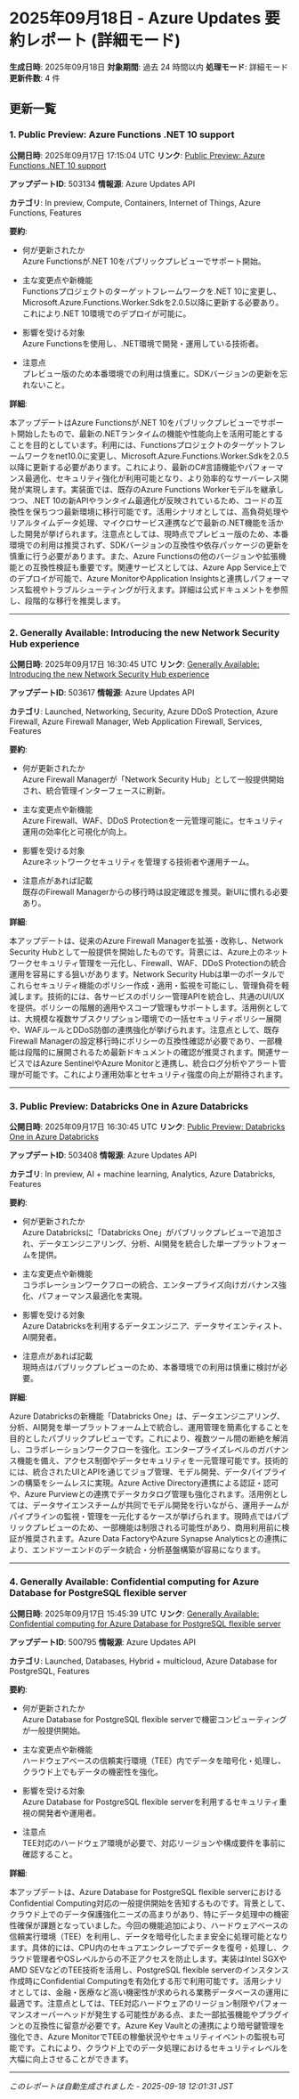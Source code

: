 # 2025年09月18日 - Azure Updates 要約レポート (詳細モード)

**生成日時**: 2025年09月18日
**対象期間**: 過去 24 時間以内
**処理モード**: 詳細モード
**更新件数**: 4 件

## 更新一覧

### 1. Public Preview: Azure Functions .NET 10 support 

**公開日時**: 2025年09月17日 17:15:04 UTC
**リンク**: [Public Preview: Azure Functions .NET 10 support ](https://azure.microsoft.com/updates?id=503134)

**アップデートID**: 503134
**情報源**: Azure Updates API

**カテゴリ**: In preview, Compute, Containers, Internet of Things, Azure Functions, Features

**要約**:

- 何が更新されたか  
Azure Functionsが.NET 10をパブリックプレビューでサポート開始。

- 主な変更点や新機能  
Functionsプロジェクトのターゲットフレームワークを.NET 10に変更し、Microsoft.Azure.Functions.Worker.Sdkを2.0.5以降に更新する必要あり。これにより.NET 10環境でのデプロイが可能に。

- 影響を受ける対象  
Azure Functionsを使用し、.NET環境で開発・運用している技術者。

- 注意点  
プレビュー版のため本番環境での利用は慎重に。SDKバージョンの更新を忘れないこと。

**詳細**:

本アップデートはAzure Functionsが.NET 10をパブリックプレビューでサポート開始したもので、最新の.NETランタイムの機能や性能向上を活用可能とすることを目的としています。利用には、Functionsプロジェクトのターゲットフレームワークをnet10.0に変更し、Microsoft.Azure.Functions.Worker.Sdkを2.0.5以降に更新する必要があります。これにより、最新のC#言語機能やパフォーマンス最適化、セキュリティ強化が利用可能となり、より効率的なサーバーレス開発が実現します。実装面では、既存のAzure Functions Workerモデルを継承しつつ、.NET 10の新APIやランタイム最適化が反映されているため、コードの互換性を保ちつつ最新環境に移行可能です。活用シナリオとしては、高負荷処理やリアルタイムデータ処理、マイクロサービス連携などで最新の.NET機能を活かした開発が挙げられます。注意点としては、現時点でプレビュー版のため、本番環境での利用は推奨されず、SDKバージョンの互換性や依存パッケージの更新を慎重に行う必要があります。また、Azure Functionsの他のバージョンや拡張機能との互換性検証も重要です。関連サービスとしては、Azure App Service上でのデプロイが可能で、Azure MonitorやApplication Insightsと連携しパフォーマンス監視やトラブルシューティングが行えます。詳細は公式ドキュメントを参照し、段階的な移行を推奨します。

---

### 2. Generally Available: Introducing the new Network Security Hub experience

**公開日時**: 2025年09月17日 16:30:45 UTC
**リンク**: [Generally Available: Introducing the new Network Security Hub experience](https://azure.microsoft.com/updates?id=503617)

**アップデートID**: 503617
**情報源**: Azure Updates API

**カテゴリ**: Launched, Networking, Security, Azure DDoS Protection, Azure Firewall, Azure Firewall Manager, Web Application Firewall, Services, Features

**要約**:

- 何が更新されたか  
Azure Firewall Managerが「Network Security Hub」として一般提供開始され、統合管理インターフェースに刷新。

- 主な変更点や新機能  
Azure Firewall、WAF、DDoS Protectionを一元管理可能に。セキュリティ運用の効率化と可視化が向上。

- 影響を受ける対象  
Azureネットワークセキュリティを管理する技術者や運用チーム。

- 注意点があれば記載  
既存のFirewall Managerからの移行時は設定確認を推奨。新UIに慣れる必要あり。

**詳細**:

本アップデートは、従来のAzure Firewall Managerを拡張・改称し、Network Security Hubとして一般提供を開始したものです。背景には、Azure上のネットワークセキュリティ管理を一元化し、Firewall、WAF、DDoS Protectionの統合運用を容易にする狙いがあります。Network Security Hubは単一のポータルでこれらセキュリティ機能のポリシー作成・適用・監視を可能にし、管理負荷を軽減します。技術的には、各サービスのポリシー管理APIを統合し、共通のUI/UXを提供。ポリシーの階層的適用やスコープ管理もサポートします。活用例としては、大規模な複数サブスクリプション環境での一括セキュリティポリシー展開や、WAFルールとDDoS防御の連携強化が挙げられます。注意点として、既存Firewall Managerの設定移行時にポリシーの互換性確認が必要であり、一部機能は段階的に展開されるため最新ドキュメントの確認が推奨されます。関連サービスではAzure SentinelやAzure Monitorと連携し、統合ログ分析やアラート管理が可能です。これにより運用効率とセキュリティ強度の向上が期待されます。

---

### 3. Public Preview: Databricks One in Azure Databricks 

**公開日時**: 2025年09月17日 16:30:45 UTC
**リンク**: [Public Preview: Databricks One in Azure Databricks ](https://azure.microsoft.com/updates?id=503408)

**アップデートID**: 503408
**情報源**: Azure Updates API

**カテゴリ**: In preview, AI + machine learning, Analytics, Azure Databricks, Features

**要約**:

- 何が更新されたか  
Azure Databricksに「Databricks One」がパブリックプレビューで追加され、データエンジニアリング、分析、AI開発を統合した単一プラットフォームを提供。

- 主な変更点や新機能  
コラボレーションワークフローの統合、エンタープライズ向けガバナンス強化、パフォーマンス最適化を実現。

- 影響を受ける対象  
Azure Databricksを利用するデータエンジニア、データサイエンティスト、AI開発者。

- 注意点があれば記載  
現時点はパブリックプレビューのため、本番環境での利用は慎重に検討が必要。

**詳細**:

Azure Databricksの新機能「Databricks One」は、データエンジニアリング、分析、AI開発を単一プラットフォーム上で統合し、運用管理を簡素化することを目的としたパブリックプレビューです。これにより、複数ツール間の断絶を解消し、コラボレーションワークフローを強化。エンタープライズレベルのガバナンス機能を備え、アクセス制御やデータセキュリティを一元管理可能です。技術的には、統合されたUIとAPIを通じてジョブ管理、モデル開発、データパイプラインの構築をシームレスに実現。Azure Active Directory連携による認証・認可や、Azure Purviewとの連携でデータカタログ管理も強化されます。活用例としては、データサイエンスチームが共同でモデル開発を行いながら、運用チームがパイプラインの監視・管理を一元化するケースが挙げられます。現時点ではパブリックプレビューのため、一部機能は制限される可能性があり、商用利用前に検証が推奨されます。Azure Data FactoryやAzure Synapse Analyticsとの連携により、エンドツーエンドのデータ統合・分析基盤構築が容易になります。

---

### 4. Generally Available: Confidential computing for Azure Database for PostgreSQL flexible server 

**公開日時**: 2025年09月17日 15:45:39 UTC
**リンク**: [Generally Available: Confidential computing for Azure Database for PostgreSQL flexible server ](https://azure.microsoft.com/updates?id=500795)

**アップデートID**: 500795
**情報源**: Azure Updates API

**カテゴリ**: Launched, Databases, Hybrid + multicloud, Azure Database for PostgreSQL, Features

**要約**:

- 何が更新されたか  
Azure Database for PostgreSQL flexible serverで機密コンピューティングが一般提供開始。

- 主な変更点や新機能  
ハードウェアベースの信頼実行環境（TEE）内でデータを暗号化・処理し、クラウド上でもデータの機密性を強化。

- 影響を受ける対象  
Azure Database for PostgreSQL flexible serverを利用するセキュリティ重視の開発者や運用者。

- 注意点  
TEE対応のハードウェア環境が必要で、対応リージョンや構成要件を事前に確認すること。

**詳細**:

本アップデートは、Azure Database for PostgreSQL flexible serverにおけるConfidential Computing対応の一般提供開始を告知するものです。背景として、クラウド上でのデータ保護強化ニーズの高まりがあり、特にデータ処理中の機密性確保が課題となっていました。今回の機能追加により、ハードウェアベースの信頼実行環境（TEE）を利用し、データを暗号化したまま安全に処理可能となります。具体的には、CPU内のセキュアエンクレーブでデータを復号・処理し、クラウド管理者やOSレベルからの不正アクセスを防止します。実装はIntel SGXやAMD SEVなどのTEE技術を活用し、PostgreSQL flexible serverのインスタンス作成時にConfidential Computingを有効化する形で利用可能です。活用シナリオとしては、金融・医療など高い機密性が求められる業務データベースの運用に最適です。注意点としては、TEE対応ハードウェアのリージョン制限やパフォーマンスオーバーヘッドが発生する可能性がある点、また一部拡張機能やプラグインとの互換性に留意が必要です。Azure Key Vaultとの連携により暗号鍵管理を強化でき、Azure MonitorでTEEの稼働状況やセキュリティイベントの監視も可能です。これにより、クラウド上でのデータ処理におけるセキュリティレベルを大幅に向上させることができます。

---


*このレポートは自動生成されました - 2025-09-18 12:01:31 JST*